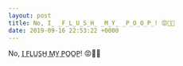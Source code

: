 ```yaml
---
layout: post
title: No, I̲ ̲F̲L̲U̲S̲H̲ ̲M̲Y̲ ̲P̲O̲O̲P̲! 😡💩🚽
date: 2019-09-16 22:53:22 +0000
---
```


No, I̲ ̲F̲L̲U̲S̲H̲ ̲M̲Y̲ ̲P̲O̲O̲P̲! 😡💩🚽

